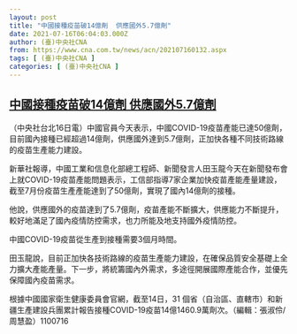 ```yaml
---
layout: post
title: "中國接種疫苗破14億劑  供應國外5.7億劑"
date: 2021-07-16T06:04:03.000Z
author: (臺)中央社CNA
from: https://www.cna.com.tw/news/acn/202107160132.aspx
tags: [ (臺)中央社CNA ]
categories: [ (臺)中央社CNA ]
---
```

<!--1626415443000-->
[中國接種疫苗破14億劑  供應國外5.7億劑](https://www.cna.com.tw/news/acn/202107160132.aspx)
------

<div>
<div></div><div class="paragraph"><p>（中央社台北16日電）中國官員今天表示，中國COVID-19疫苗產能已達50億劑，目前國內接種已經超過14億劑，供應國外達到5.7億劑，正加快各種不同技術路線的疫苗生產能力建設。</p><p>新華社報導，中國工業和信息化部總工程師、新聞發言人田玉龍今天在新聞發布會上就COVID-19疫苗產能問題表示，工信部指導7家企業加快疫苗產能產量建設，截至7月份疫苗生產產能達到了50億劑，實現了國內14億劑的接種。</p><p>他說，供應國外的疫苗達到了5.7億劑，疫苗產能不斷擴大，供應能力不斷提升，較好地滿足了國內疫情防控需求，也力所能及地支持國外疫情防控。</p><p>中國COVID-19疫苗從生產到接種需要3個月時間。</p><p>田玉龍說，目前正加快各技術路線的疫苗生產能力建設，在確保品質安全基礎上全力擴大產能產量。下一步，將統籌國內外需求，多途徑開展國際產能合作，並優先保障國內疫苗需求。</p><p>根據中國國家衛生健康委員會官網，截至14日，31 個省（自治區、直轄市）和新疆生產建設兵團累計報告接種COVID-19疫苗14億1460.9萬劑次。（編輯：張淑伶/周慧盈）1100716</p></div>
</div>
